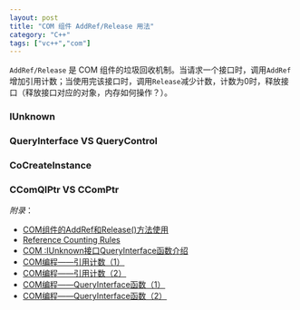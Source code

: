 ```yaml
---
layout: post
title: "COM 组件 AddRef/Release 用法"
category: "C++"
tags: ["vc++","com"]
---
```



`AddRef/Release` 是 COM 组件的垃圾回收机制。当请求一个接口时，调用`AddRef`增加引用计数；当使用完该接口时，调用`Release`减少计数，计数为0时，释放接口（释放接口对应的对象，内存如何操作？）。

### IUnknown

### QueryInterface VS QueryControl

### CoCreateInstance 

### CComQIPtr VS CComPtr

*附录*：

* [COM组件的AddRef和Release()方法使用](http://blog.csdn.net/yangshuangtao/article/details/51220110)  
* [Reference Counting Rules](https://support.microsoft.com/en-us/kb/104138)
* [COM :IUnknown接口QueryInterface函数介绍](http://www.cnblogs.com/hibernate6/archive/2009/11/12/2522119.html)
* [COM编程——引用计数（1）](http://www.jellythink.com/archives/232)
* [COM编程——引用计数（2）](http://www.jellythink.com/archives/242)
* [COM编程——QueryInterface函数（1）](http://www.jellythink.com/archives/188)
* [COM编程——QueryInterface函数（2）](http://www.jellythink.com/archives/198)